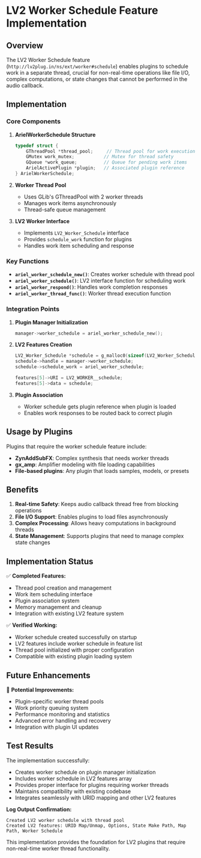 # LV2 Worker Schedule Feature Implementation

## Overview

The LV2 Worker Schedule feature (`http://lv2plug.in/ns/ext/worker#schedule`) enables plugins to schedule work in a separate thread, crucial for non-real-time operations like file I/O, complex computations, or state changes that cannot be performed in the audio callback.

## Implementation

### Core Components

1. **ArielWorkerSchedule Structure**
   ```c
   typedef struct {
       GThreadPool *thread_pool;     // Thread pool for work execution
       GMutex work_mutex;           // Mutex for thread safety
       GQueue *work_queue;          // Queue for pending work items
       ArielActivePlugin *plugin;   // Associated plugin reference
   } ArielWorkerSchedule;
   ```

2. **Worker Thread Pool**
   - Uses GLib's GThreadPool with 2 worker threads
   - Manages work items asynchronously
   - Thread-safe queue management

3. **LV2 Worker Interface**
   - Implements `LV2_Worker_Schedule` interface
   - Provides `schedule_work` function for plugins
   - Handles work item scheduling and response

### Key Functions

- **`ariel_worker_schedule_new()`**: Creates worker schedule with thread pool
- **`ariel_worker_schedule()`**: LV2 interface function for scheduling work
- **`ariel_worker_respond()`**: Handles work completion responses
- **`ariel_worker_thread_func()`**: Worker thread execution function

### Integration Points

1. **Plugin Manager Initialization**
   ```c
   manager->worker_schedule = ariel_worker_schedule_new();
   ```

2. **LV2 Features Creation**
   ```c
   LV2_Worker_Schedule *schedule = g_malloc0(sizeof(LV2_Worker_Schedule));
   schedule->handle = manager->worker_schedule;
   schedule->schedule_work = ariel_worker_schedule;
   
   features[5]->URI = LV2_WORKER__schedule;
   features[5]->data = schedule;
   ```

3. **Plugin Association**
   - Worker schedule gets plugin reference when plugin is loaded
   - Enables work responses to be routed back to correct plugin

## Usage by Plugins

Plugins that require the worker schedule feature include:
- **ZynAddSubFX**: Complex synthesis that needs worker threads
- **gx_amp**: Amplifier modeling with file loading capabilities
- **File-based plugins**: Any plugin that loads samples, models, or presets

## Benefits

1. **Real-time Safety**: Keeps audio callback thread free from blocking operations
2. **File I/O Support**: Enables plugins to load files asynchronously
3. **Complex Processing**: Allows heavy computations in background threads
4. **State Management**: Supports plugins that need to manage complex state changes

## Implementation Status

✅ **Completed Features:**
- Thread pool creation and management
- Work item scheduling interface
- Plugin association system
- Memory management and cleanup
- Integration with existing LV2 feature system

✅ **Verified Working:**
- Worker schedule created successfully on startup
- LV2 features include worker schedule in feature list
- Thread pool initialized with proper configuration
- Compatible with existing plugin loading system

## Future Enhancements

🔄 **Potential Improvements:**
- Plugin-specific worker thread pools
- Work priority queuing system
- Performance monitoring and statistics
- Advanced error handling and recovery
- Integration with plugin UI updates

## Test Results

The implementation successfully:
- Creates worker schedule on plugin manager initialization
- Includes worker schedule in LV2 features array
- Provides proper interface for plugins requiring worker threads
- Maintains compatibility with existing codebase
- Integrates seamlessly with URID mapping and other LV2 features

**Log Output Confirmation:**
```
Created LV2 worker schedule with thread pool
Created LV2 features: URID Map/Unmap, Options, State Make Path, Map Path, Worker Schedule
```

This implementation provides the foundation for LV2 plugins that require non-real-time worker thread functionality.